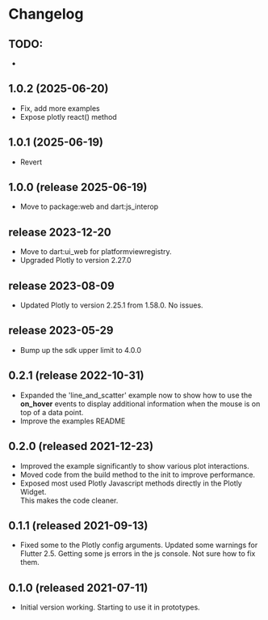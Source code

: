 # Changelog

## TODO:
- 

## 1.0.2 (2025-06-20)
- Fix, add more examples
- Expose plotly react() method

## 1.0.1 (2025-06-19)
- Revert

## 1.0.0 (release 2025-06-19)
- Move to package:web and dart:js_interop

## release 2023-12-20
- Move to dart:ui_web for platformviewregistry.
- Upgraded Plotly to version 2.27.0

## release 2023-08-09
- Updated Plotly to version 2.25.1 from 1.58.0.  No issues. 

## release 2023-05-29
- Bump up the sdk upper limit to 4.0.0

## 0.2.1 (release 2022-10-31)
- Expanded the 'line_and_scatter' example now to show how to use the **on_hover** events 
to display additional information when the mouse is on top of a data point. 
- Improve the examples README

## 0.2.0 (released 2021-12-23)
- Improved the example significantly to show various plot interactions.  
- Moved code from the build method to the init to improve performance.
- Exposed most used Plotly Javascript methods directly in the Plotly Widget.  
This makes the code cleaner.

## 0.1.1 (released 2021-09-13)
- Fixed some to the Plotly config arguments.  Updated some warnings 
for Flutter 2.5.  Getting some js errors in the js console.  Not sure 
how to fix them.  

## 0.1.0 (released 2021-07-11)
- Initial version working.  Starting to use it in prototypes.
